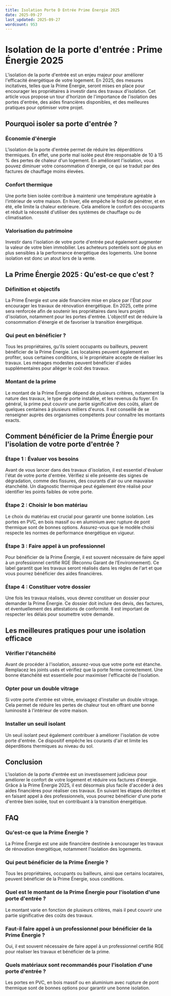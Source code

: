 ```yaml
---
title: Isolation Porte D Entrée Prime Énergie 2025
date: 2025-09-27
last_updated: 2025-09-27
wordcount: 953
---
```


# Isolation de la porte d'entrée : Prime Énergie 2025

L'isolation de la porte d'entrée est un enjeu majeur pour améliorer l'efficacité énergétique de votre logement. En 2025, des mesures incitatives, telles que la Prime Énergie, seront mises en place pour encourager les propriétaires à investir dans des travaux d'isolation. Cet article vous propose un tour d'horizon de l'importance de l'isolation des portes d'entrée, des aides financières disponibles, et des meilleures pratiques pour optimiser votre projet.

## Pourquoi isoler sa porte d'entrée ?

### Économie d'énergie

L'isolation de la porte d'entrée permet de réduire les déperditions thermiques. En effet, une porte mal isolée peut être responsable de 10 à 15 % des pertes de chaleur d'un logement. En améliorant l'isolation, vous pouvez diminuer votre consommation d'énergie, ce qui se traduit par des factures de chauffage moins élevées.

### Confort thermique

Une porte bien isolée contribue à maintenir une température agréable à l'intérieur de votre maison. En hiver, elle empêche le froid de pénétrer, et en été, elle limite la chaleur extérieure. Cela améliore le confort des occupants et réduit la nécessité d'utiliser des systèmes de chauffage ou de climatisation.

### Valorisation du patrimoine

Investir dans l'isolation de votre porte d'entrée peut également augmenter la valeur de votre bien immobilier. Les acheteurs potentiels sont de plus en plus sensibles à la performance énergétique des logements. Une bonne isolation est donc un atout lors de la vente.

## La Prime Énergie 2025 : Qu'est-ce que c'est ?

### Définition et objectifs

La Prime Énergie est une aide financière mise en place par l'État pour encourager les travaux de rénovation énergétique. En 2025, cette prime sera renforcée afin de soutenir les propriétaires dans leurs projets d'isolation, notamment pour les portes d'entrée. L'objectif est de réduire la consommation d'énergie et de favoriser la transition énergétique.

### Qui peut en bénéficier ?

Tous les propriétaires, qu'ils soient occupants ou bailleurs, peuvent bénéficier de la Prime Énergie. Les locataires peuvent également en profiter, sous certaines conditions, si le propriétaire accepte de réaliser les travaux. Les ménages modestes peuvent bénéficier d'aides supplémentaires pour alléger le coût des travaux.

### Montant de la prime

Le montant de la Prime Énergie dépend de plusieurs critères, notamment la nature des travaux, le type de porte installée, et les revenus du foyer. En général, la prime peut couvrir une partie significative des coûts, allant de quelques centaines à plusieurs milliers d'euros. Il est conseillé de se renseigner auprès des organismes compétents pour connaître les montants exacts.

## Comment bénéficier de la Prime Énergie pour l'isolation de votre porte d'entrée ?

### Étape 1 : Évaluer vos besoins

Avant de vous lancer dans des travaux d'isolation, il est essentiel d'évaluer l'état de votre porte d'entrée. Vérifiez si elle présente des signes de dégradation, comme des fissures, des courants d'air ou une mauvaise étanchéité. Un diagnostic thermique peut également être réalisé pour identifier les points faibles de votre porte.

### Étape 2 : Choisir le bon matériau

Le choix du matériau est crucial pour garantir une bonne isolation. Les portes en PVC, en bois massif ou en aluminium avec rupture de pont thermique sont de bonnes options. Assurez-vous que le modèle choisi respecte les normes de performance énergétique en vigueur.

### Étape 3 : Faire appel à un professionnel

Pour bénéficier de la Prime Énergie, il est souvent nécessaire de faire appel à un professionnel certifié RGE (Reconnu Garant de l’Environnement). Ce label garantit que les travaux seront réalisés dans les règles de l'art et que vous pourrez bénéficier des aides financières.

### Étape 4 : Constituer votre dossier

Une fois les travaux réalisés, vous devrez constituer un dossier pour demander la Prime Énergie. Ce dossier doit inclure des devis, des factures, et éventuellement des attestations de conformité. Il est important de respecter les délais pour soumettre votre demande.

## Les meilleures pratiques pour une isolation efficace

### Vérifier l'étanchéité

Avant de procéder à l'isolation, assurez-vous que votre porte est étanche. Remplacez les joints usés et vérifiez que la porte ferme correctement. Une bonne étanchéité est essentielle pour maximiser l'efficacité de l'isolation.

### Opter pour un double vitrage

Si votre porte d'entrée est vitrée, envisagez d'installer un double vitrage. Cela permet de réduire les pertes de chaleur tout en offrant une bonne luminosité à l'intérieur de votre maison.

### Installer un seuil isolant

Un seuil isolant peut également contribuer à améliorer l'isolation de votre porte d'entrée. Ce dispositif empêche les courants d'air et limite les déperditions thermiques au niveau du sol.

## Conclusion

L'isolation de la porte d'entrée est un investissement judicieux pour améliorer le confort de votre logement et réduire vos factures d'énergie. Grâce à la Prime Énergie 2025, il est désormais plus facile d'accéder à des aides financières pour réaliser ces travaux. En suivant les étapes décrites et en faisant appel à des professionnels, vous pourrez bénéficier d'une porte d'entrée bien isolée, tout en contribuant à la transition énergétique.

## FAQ

### Qu'est-ce que la Prime Énergie ?

La Prime Énergie est une aide financière destinée à encourager les travaux de rénovation énergétique, notamment l'isolation des logements.

### Qui peut bénéficier de la Prime Énergie ?

Tous les propriétaires, occupants ou bailleurs, ainsi que certains locataires, peuvent bénéficier de la Prime Énergie, sous conditions.

### Quel est le montant de la Prime Énergie pour l'isolation d'une porte d'entrée ?

Le montant varie en fonction de plusieurs critères, mais il peut couvrir une partie significative des coûts des travaux.

### Faut-il faire appel à un professionnel pour bénéficier de la Prime Énergie ?

Oui, il est souvent nécessaire de faire appel à un professionnel certifié RGE pour réaliser les travaux et bénéficier de la prime.

### Quels matériaux sont recommandés pour l'isolation d'une porte d'entrée ?

Les portes en PVC, en bois massif ou en aluminium avec rupture de pont thermique sont de bonnes options pour garantir une bonne isolation.